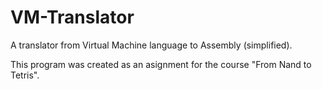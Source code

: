 # VM-Translator
A translator from Virtual Machine language to Assembly (simplified).

This program was created as an asignment for the course "From Nand to Tetris".
